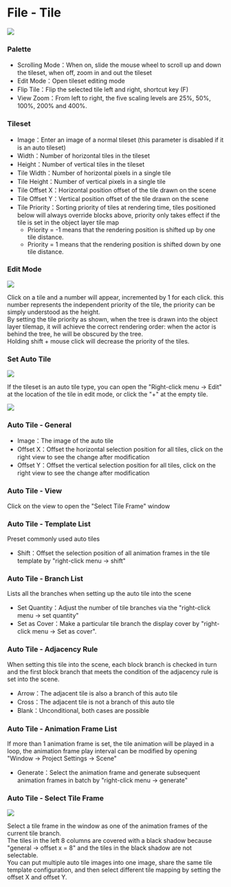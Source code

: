 # File - Tile

![](img/file-tile-1.png)

### Palette

- Scrolling Mode：When on, slide the mouse wheel to scroll up and down the tileset, when off, zoom in and out the tileset
- Edit Mode：Open tileset editing mode
- Flip Tile：Flip the selected tile left and right, shortcut key (F)
- View Zoom：From left to right, the five scaling levels are 25%, 50%, 100%, 200% and 400%.

### Tileset

- Image：Enter an image of a normal tileset (this parameter is disabled if it is an auto tileset)
- Width：Number of horizontal tiles in the tileset
- Height：Number of vertical tiles in the tileset
- Tile Width：Number of horizontal pixels in a single tile
- Tile Height：Number of vertical pixels in a single tile
- Tile Offset X：Horizontal position offset of the tile drawn on the scene
- Tile Offset Y：Vertical position offset of the tile drawn on the scene
- Tile Priority：Sorting priority of tiles at rendering time, tiles positioned below will always override blocks above, priority only takes effect if the tile is set in the object layer tile map
  - Priority = -1 means that the rendering position is shifted up by one tile distance.
  - Priority = 1 means that the rendering position is shifted down by one tile distance.

### Edit Mode

![](img/file-tile-2.png)

Click on a tile and a number will appear, incremented by 1 for each click. this number represents the independent priority of the tile, the priority can be simply understood as the height.  
By setting the tile priority as shown, when the tree is drawn into the object layer tilemap, it will achieve the correct rendering order: when the actor is behind the tree, he will be obscured by the tree.  
Holding shift + mouse click will decrease the priority of the tiles.

### Set Auto Tile

![](img/file-tile-3.png)

If the tileset is an auto tile type, you can open the "Right-click menu -> Edit" at the location of the tile in edit mode, or click the "+" at the empty tile.

![](img/file-tile-4.png)

### Auto Tile - General

- Image：The image of the auto tile
- Offset X：Offset the horizontal selection position for all tiles, click on the right view to see the change after modification
- Offset Y：Offset the vertical selection position for all tiles, click on the right view to see the change after modification

### Auto Tile - View

Click on the view to open the "Select Tile Frame" window

### Auto Tile - Template List

Preset commonly used auto tiles

- Shift：Offset the selection position of all animation frames in the tile template by "right-click menu -> shift"

### Auto Tile - Branch List

Lists all the branches when setting up the auto tile into the scene

- Set Quantity：Adjust the number of tile branches via the "right-click menu -> set quantity"
- Set as Cover：Make a particular tile branch the display cover by "right-click menu -> Set as cover".

### Auto Tile - Adjacency Rule

When setting this tile into the scene, each block branch is checked in turn and the first block branch that meets the condition of the adjacency rule is set into the scene.

- Arrow：The adjacent tile is also a branch of this auto tile
- Cross：The adjacent tile is not a branch of this auto tile
- Blank：Unconditional, both cases are possible

### Auto Tile - Animation Frame List

If more than 1 animation frame is set, the tile animation will be played in a loop, the animation frame play interval can be modified by opening "Window -> Project Settings -> Scene"

- Generate：Select the animation frame and generate subsequent animation frames in batch by "right-click menu -> generate"

### Auto Tile - Select Tile Frame

![](img/file-tile-5.png)

Select a tile frame in the window as one of the animation frames of the current tile branch.  
The tiles in the left 8 columns are covered with a black shadow because "general -> offset x = 8" and the tiles in the black shadow are not selectable.  
You can put multiple auto tile images into one image, share the same tile template configuration, and then select different tile mapping by setting the offset X and offset Y.
